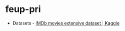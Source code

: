 # feup-pri



- Datasets - [IMDb movies extensive dataset | Kaggle](https://www.kaggle.com/stefanoleone992/imdb-extensive-dataset?select=IMDb+movies.csv)


